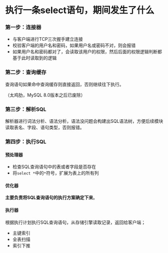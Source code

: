 # 执行一条select语句，期间发生了什么

### 第一步：连接器

- 与客户端进行TCP三次握手建立连接
- 校验客户端的用户名和密码，如果用户名或密码不对，则会报错
- 如果用户名和密码都对了，会读取该用户的权限，然后后面的权限逻辑判断都基于此时读取到的逻辑

### 第二步：查询缓存

查询语句如果命中查询缓存则直接返回，否则继续往下执行。

（太鸡肋，MySQL 8.0版本之后已废除）

### 第三步：解析SQL

解析器进行词法分析、语法分析，语法没问题会构建出SQL语法树，方便后续模块读取表名、字段、语句类型，否则报错。

### 第四步：执行SQL

#### 预处理器

- 检查SQL查询语句中的表或者字段是否存在
- 将`select *`中的`*`符号，扩展为表上的所有列

#### 优化器

**主要负责将SQL查询语句的执行方案确定下来**。

#### 执行器

根据执行计划执行SQL查询语句，从存储引擎读取记录，返回给客户端；

- 主键索引
- 全表扫描
- 索引下推